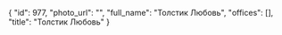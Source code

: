 {
    "id": 977,
    "photo_url": "",
    "full_name": "Толстик Любовь",
    "offices": [],
    "title": "Толстик Любовь"
}